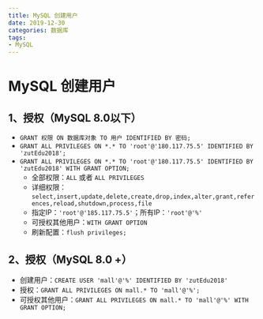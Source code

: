 ```yaml
---
title: MySQL 创建用户
date: 2019-12-30
categories: 数据库
tags:
- MySQL
---
```



# MySQL 创建用户

## 1、授权（MySQL 8.0以下）

- `GRANT 权限 ON 数据库对象 TO 用户 IDENTIFIED BY 密码;`
- `GRANT ALL PRIVILEGES ON *.* TO 'root'@'180.117.75.5' IDENTIFIED BY 'zutEdu2018';`
- `GRANT ALL PRIVILEGES ON *.* TO 'root'@'180.117.75.5' IDENTIFIED BY 'zutEdu2018' WITH GRANT OPTION;`
  - 全部权限：`ALL` 或者 `ALL PRIVILEGES`
  - 详细权限：`select,insert,update,delete,create,drop,index,alter,grant,references,reload,shutdown,process,file`
  - 指定IP：`'root'@'185.117.75.5'`；所有IP：`'root'@'%'`
  - 可授权其他用户：`WITH GRANT OPTION`
  - 刷新配置：`flush privileges;`

## 2、授权（MySQL 8.0 +）

- 创建用户：`CREATE USER 'mall'@'%' IDENTIFIED BY 'zutEdu2018'`
- 授权：`GRANT ALL PRIVILEGES ON mall.* TO 'mall'@'%';`
- 可授权其他用户：`GRANT ALL PRIVILEGES ON mall.* TO 'mall'@'%' WITH GRANT OPTION;`
